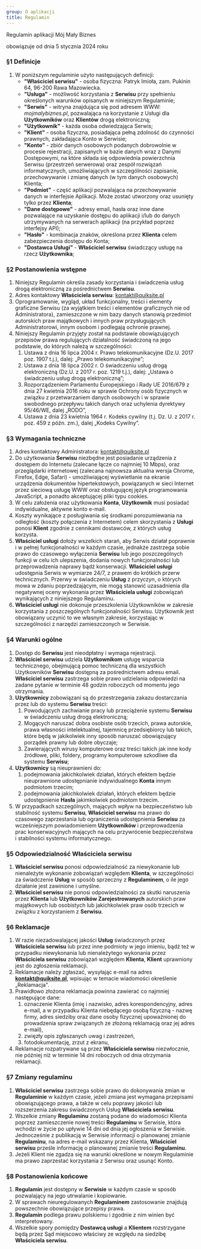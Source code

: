 ```yaml
---
group: O aplikacji
title: Regulamin
---
```


Regulamin aplikacji Mój Mały Biznes

obowiązuje od dnia 5 stycznia 2024 roku

### &sect;1 Definicje

1. W poniższym regulaminie użyto następujących definicji:
    - **"Właściciel serwisu"** - osoba fizyczna: Patryk Imioła, zam. Pukinin 64, 96-200 Rawa Mazowiecka.
    - **"Usługa"** - możliwość korzystania z **Serwisu** przy spełnieniu określonych warunków opisanych w niniejszym Regulaminie;
    - **"Serwis"** - witryna znajdująca się pod adresem WWW: _mojmalybiznes.pl_, pozwalająca na korzystanie z Usługi dla **Użytkowników** oraz **Klientów** drogą elektroniczną;
    - **"Użytkownik"** - każda osoba odwiedzająca Serwis;
    - **"Klient"** - osoba fizyczna, posiadająca pełną zdolność do czynności prawnych, zakładająca Konto w Serwisie;
    - **"Konto"** - zbiór danych osobowych podanych dobrowolnie w procesie rejestracji, zapisanych w bazie danych wraz z Danymi Dostępowymi, na które składa się odpowiednia powierzchnia Serwisu (przestrzeń serwerowa) oraz zespół rozwiązań informatycznych, umożliwiających w szczególności zapisanie, przechowywanie i zmianę danych (w tym danych osobowych) Klienta;
    - **"Podmiot"** - część aplikacji pozwalająca na przechowywanie danych w interfejsie Aplikacji. Może zostać utworzony oraz usunięty tylko przez **Klienta**;
    - **"Dane dostępowe"** - adresy email, hasła oraz inne dane pozwalające na uzyskanie dostępu do aplikacji i/lub do danych utrzymywanych na serwerach aplikacji (na przykład poprzez interfejsy API);
    - **"Hasło"** - kombinacja znaków, określona przez **Klienta** celem zabezpieczenia dostępu do Konta;
    - **"Dostawca Usługi"** - **Właściciel serwisu** świadczący usługę na rzecz **Użytkownika**;

### &sect;2 Postanowienia wstępne

1. Niniejszy Regulamin określa zasady korzystania i świadczenia usług drogą elektroniczną za pośrednictwem **Serwisu**.
2. Adres kontaktowy **Właściciela serwisu**: kontakt@quiksite.pl
3. Oprogramowanie, wygląd, układ funkcjonalny, treści i elementy graficzne Serwisu (za wyjątkiem treści i elementów graficznych nie od Administratora), zamieszczone w nim bazy danych stanowią przedmiot autorskich praw majątkowych i innych praw przysługujących Administratorowi, innym osobom i podlegają ochronie prawnej.
4. Niniejszy Regulamin przyjęty został na podstawie obowiązujących przepisów prawa regulujących działalność świadczoną na jego podstawie, do których należą w szczególności:
    1. Ustawa z dnia 16 lipca 2004 r. Prawo telekomunikacyjne (Dz.U. 2017 poz. 1907 t.j.), dalej: „Prawo telekomunikacyjne”;
    2. Ustawa z dnia 18 lipca 2002 r. O świadczeniu usług drogą elektroniczną (Dz.U. z 2017 r. poz. 1219 t.j.), dalej: „Ustawa o świadczeniu usług drogą elektroniczną”;
    3. Rozporządzeniem Parlamentu Europejskiego i Rady UE 2016/679 z dnia 27 kwietnia 2016 roku w sprawie Ochrony osób fizycznych w związku z przetwarzaniem danych osobowych i w sprawie swobodnego przepływu takich danych oraz uchylenia dyrektywy 95/46/WE, dalej „RODO”,
    4. Ustawa z dnia 23 kwietnia 1964 r. Kodeks cywilny (t.j. Dz. U. z 2017 r. poz. 459 z późn. zm.), dalej „Kodeks Cywilny”.

### &sect;3 Wymagania techniczne

1. Adres kontaktowy Administratora: kontakt@quiksite.pl
2. Do użytkowania **Serwisu** niezbędne jest posiadanie urządzenia z dostępem do Internetu (zalecane łącze co najmniej 10 Mbps), oraz przeglądarki internetowej (zalecana najnowsza aktualna wersja Chrome, Firefox, Edge, Safari) - umożliwiającej wyświetlanie na ekranie urządzenia dokumentów hipertekstowych, powiązanych w sieci Internet przez sieciową usługę WWW oraz obsługującej język programowania JavaScript, a ponadto akceptującej pliki typu cookies.
3. W celu założenia oraz użytkowania **Konta**, **Użytkownik** musi posiadać indywidualne, aktywne konto e-mail.
4. Koszty wynikające z posługiwania się środkami porozumiewania na odległość (koszty połączenia z Internetem) celem skorzystania z **Usługi** ponosi **Klient** zgodnie z cennikami dostawców, z których usług korzysta.
5. **Właściciel usługi** dołoży wszelkich starań, aby Serwis działał poprawnie i w pełnej funkcjonalności w każdym czasie, jednakże zastrzega sobie prawo do czasowego wyłączenia **Serwisu** lub jego poszczególnych funkcji w celu ich ulepszenia, dodania nowych funkcjonalności lub przeprowadzenia naprawy bądź konserwacji. **Właściciel usługi** udostępnia Serwis w wymiarze 24/7, z prawem do krótkich przerw technicznych. Przerwy w świadczeniu **Usług** z przyczyn, o których mowa w zdaniu poprzedzającym, nie mogą stanowić uzasadnienia dla negatywnej oceny wykonania przez **Właściciela usługi** zobowiązań wynikających z niniejszego Regulaminu.
6. **Właściciel usługi** nie dokonuje przeszkolenia Użytkowników w zakresie korzystania z poszczególnych funkcjonalności Serwisu. Użytkownik jest obowiązany uczynić to we własnym zakresie, korzystając w szczególności z narzędzi zamieszczonych w Serwisie.

### &sect;4 Warunki ogólne

1. Dostęp do **Serwisu** jest nieodpłatny i wymaga rejestracji.
2. **Właściciel serwisu** udziela **Użytkownikom** usługę wsparcia technicznego, obejmującą pomoc techniczną dla wszystkich Użytkowników **Serwisu** dostępną za pośrednictwem adresu email. **Właściciel serwisu** zastrzega sobie prawo udzielania odpowiedzi na zadane pytanie w terminie 48 godzin roboczych od momentu jego otrzymania.
3. **Użytkownicy** zobowiązani są do przestrzegania zakazu dostarczania przez lub do systemu **Serwisu** treści:
    1. Powodujących zachwianie pracy lub przeciążenie systemu **Serwisu** w świadczeniu usług drogą elektroniczną;
    2. Mogących naruszać dobra osobiste osób trzecich, prawa autorskie, prawa własności intelektualnej, tajemnicę przedsiębiorcy lub takich, które będą w jakikolwiek inny sposób naruszać obowiązujący porządek prawny lub dobre obyczaje;
    3. Zawierających wirusy komputerowe oraz treści takich jak inne kody źródłowe, pliki, foldery, programy komputerowe szkodliwe dla systemu **Serwisu**;
4. **Użytkownicy** są nieuprawnieni do:
    1. podejmowania jakichkolwiek działań, których efektem będzie nieuprawnione udostępnianie indywidualnego **Konta** innym podmiotom trzecim;
    2. podejmowania jakichkolwiek działań, których efektem będzie udostępnienie **Hasła** jakimkolwiek podmiotom trzecim.
5. W przypadkach szczególnych, mających wpływ na bezpieczeństwo lub stabilność systemu **Serwisu**, **Właściciel serwisu** ma prawo do czasowego zaprzestania lub ograniczenia udostępnienia **Serwisu** za wcześniejszym powiadomieniem **Użytkowników** i przeprowadzenia prac konserwacyjnych mających na celu przywrócenie bezpieczeństwa i stabilności systemu informatycznego.

### &sect;5 Odpowiedzialność **Właściciela serwisu**

1. **Właściciel serwisu** ponosi odpowiedzialność za niewykonanie lub nienależyte wykonanie zobowiązań względem **Klienta**, w szczególności za świadczenie **Usług** w sposób sprzeczny z **Regulaminem**, o ile jego działanie jest zawinione i umyślne.
2. **Właściciel serwisu** nie ponosi odpowiedzialności za skutki naruszenia przez **Klienta** lub **Użytkowników Zarejestrowanych** autorskich praw majątkowych lub osobistych lub jakichkolwiek praw osób trzecich w związku z korzystaniem z **Serwisu**.

### &sect;6 Reklamacje

1. W razie niezadowalającej jakości **Usług** świadczonych przez **Właściciela serwisu** lub przez inne podmioty w jego imieniu, bądź też w przypadku niewykonania lub nienależytego wykonania przez **Właściciela serwisu** zobowiązań względem **Klienta**, **Klient** uprawniony jest do zgłoszenia reklamacji.
2. Reklamacje należy zgłaszać, wysyłając e-mail na adres **kontakt@quiksite.pl**, wpisując w temacie wiadomości określenie „Reklamacja".
3. Prawidłowo złożona reklamacja powinna zawierać co najmniej następujące dane:
    1. oznaczenie Klienta (imię i nazwisko, adres korespondencyjny, adres e-mail, a w przypadku Klienta niebędącego osobą fizyczną - nazwę firmy, adres siedziby oraz dane osoby fizycznej upoważnionej do prowadzenia spraw związanych ze złożoną reklamacją oraz jej adres e-mail),
    2. zwięzły opis zgłaszanych uwag i zastrzeżeń,
    3. fotodokumentację, zrzut z ekranu,
4. Reklamacje rozpatrywane są przez **Właściciela serwisu** niezwłocznie, nie później niż w terminie 14 dni roboczych od dnia otrzymania reklamacji.

### &sect;7 Zmiany regulaminu

1. **Właściciel serwisu** zastrzega sobie prawo do dokonywania zmian w **Regulaminie** w każdym czasie, jeżeli zmiana jest wymagana przepisami obowiązującego prawa, a także w celu poprawy jakości lub rozszerzenia zakresu świadczonych Usług **Właściciela serwisu**.
2. Wszelkie zmiany **Regulaminu** zostaną podane do wiadomości Klienta poprzez zamieszczenie nowej treści **Regulaminu** w Serwisie, która wchodzi w życie po upływie 14 dni od dnia jej ogłoszenia w Serwisie. Jednocześnie z publikacją w Serwisie informacji o planowanej zmianie **Regulaminu**, na adres e-mail wskazany przez Klienta, **Właściciel serwisu** prześle informację o planowanej zmianie treści **Regulaminu**.
3. Jeżeli Klient nie zgadza się na warunki określone w nowym Regulaminie ma prawo zaprzestać korzystania z Serwisu oraz usunąć Konto.

### &sect;8 Postanowienia końcowe

1. **Regulamin** jest dostępny w **Serwisie** w każdym czasie w sposób pozwalający na jego utrwalanie i kopiowanie.
2. W sprawach nieuregulowanych **Regulaminem** zastosowanie znajdują powszechnie obowiązujące przepisy prawa.
3. **Regulamin** podlega prawu polskiemu i zgodnie z nim winien być interpretowany.
4. Wszelkie spory pomiędzy **Dostawcą usługi** a **Klientem** rozstrzygane będą przez Sąd miejscowo właściwy ze względu na siedzibę **Właściciela serwisu**.
